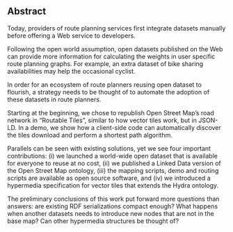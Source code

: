 ## Abstract
<!-- Context      -->
Today, providers of route planning services first integrate datasets manually before offering a Web service to developers.
<!-- Need         -->
Following the open world assumption, open datasets published on the Web can provide more information for calculating the weights in user specific route planning graphs.
For example, an extra dataset of bike sharing availabilities may help the occasional cyclist.
<!-- Task         -->
In order for an ecosystem of route planners reusing open dataset to flourish, a strategy needs to be thought of to automate the adoption of these datasets in route planners.
<!-- Object       -->
Starting at the beginning, we chose to republish Open Street Map’s road network in “Routable Tiles”, similar to how vector tiles work, but in JSON-LD.
In a demo, we show how a client-side code can automatically discover the tiles download and perform a shortest path algorithm.
<!-- Findings     -->
Parallels can be seen with existing solutions, yet we see four important contributions:
(i) we launched a world-wide open dataset that is available for everyone to reuse at no cost,
(ii) we published a Linked Data version of the Open Street Map ontology,
(iii) the mapping scripts, demo and routing scripts are available as open source software, and
(iv) we introduced a hypermedia specification for vector tiles that extends the Hydra ontology.
<!-- Conclusion and Perspectives -->
The preliminary conclusions of this work put forward more questions than answers:
are existing RDF serializations compact enough?
What happens when another datasets needs to introduce new nodes that are not in the base map?
Can other hypermedia structures be thought of?


